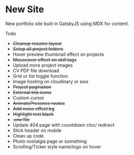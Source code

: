 # New Site

New portfolio site built in GatsbyJS using MDX for content.

Todo
- ~~Cleanup resume layout~~
- ~~Setup all project folders~~
- Hover preview thumbnail effect on projects
- ~~Mouseover effect on skill tags~~
- Upload more project images
- CV PDF file download
- Grid or list toggle function
- Image hosting on cloudinary or aws
- ~~Project pagination~~
- ~~External link icons~~
- Custom cursor
- ~~AnimatePresence routes~~
- ~~Add noise effect bg~~
- ~~Highlight text black~~
- ~~.env file~~
- Update 404 page with countdown cloc/ redirect
- Stick header on mobile
- Clean up code
- Photo nostalgia page or something
- Scrolling/Ticker style name/logo on hover